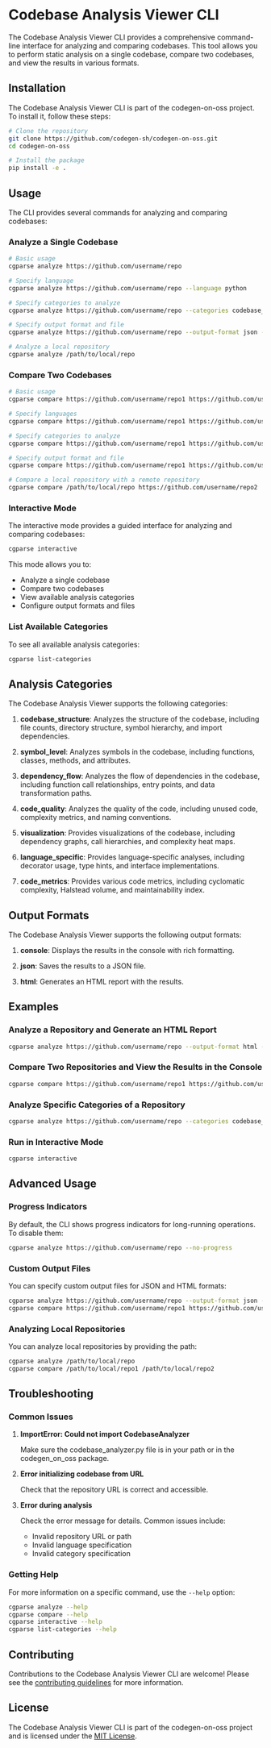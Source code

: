 # Codebase Analysis Viewer CLI

The Codebase Analysis Viewer CLI provides a comprehensive command-line interface for analyzing and comparing codebases. This tool allows you to perform static analysis on a single codebase, compare two codebases, and view the results in various formats.

## Installation

The Codebase Analysis Viewer CLI is part of the codegen-on-oss project. To install it, follow these steps:

```bash
# Clone the repository
git clone https://github.com/codegen-sh/codegen-on-oss.git
cd codegen-on-oss

# Install the package
pip install -e .
```

## Usage

The CLI provides several commands for analyzing and comparing codebases:

### Analyze a Single Codebase

```bash
# Basic usage
cgparse analyze https://github.com/username/repo

# Specify language
cgparse analyze https://github.com/username/repo --language python

# Specify categories to analyze
cgparse analyze https://github.com/username/repo --categories codebase_structure,code_quality

# Specify output format and file
cgparse analyze https://github.com/username/repo --output-format json --output-file analysis.json

# Analyze a local repository
cgparse analyze /path/to/local/repo
```

### Compare Two Codebases

```bash
# Basic usage
cgparse compare https://github.com/username/repo1 https://github.com/username/repo2

# Specify languages
cgparse compare https://github.com/username/repo1 https://github.com/username/repo2 --language1 python --language2 javascript

# Specify categories to analyze
cgparse compare https://github.com/username/repo1 https://github.com/username/repo2 --categories codebase_structure,code_quality

# Specify output format and file
cgparse compare https://github.com/username/repo1 https://github.com/username/repo2 --output-format html --output-file comparison.html

# Compare a local repository with a remote repository
cgparse compare /path/to/local/repo https://github.com/username/repo2
```

### Interactive Mode

The interactive mode provides a guided interface for analyzing and comparing codebases:

```bash
cgparse interactive
```

This mode allows you to:
- Analyze a single codebase
- Compare two codebases
- View available analysis categories
- Configure output formats and files

### List Available Categories

To see all available analysis categories:

```bash
cgparse list-categories
```

## Analysis Categories

The Codebase Analysis Viewer supports the following categories:

1. **codebase_structure**: Analyzes the structure of the codebase, including file counts, directory structure, symbol hierarchy, and import dependencies.

2. **symbol_level**: Analyzes symbols in the codebase, including functions, classes, methods, and attributes.

3. **dependency_flow**: Analyzes the flow of dependencies in the codebase, including function call relationships, entry points, and data transformation paths.

4. **code_quality**: Analyzes the quality of the code, including unused code, complexity metrics, and naming conventions.

5. **visualization**: Provides visualizations of the codebase, including dependency graphs, call hierarchies, and complexity heat maps.

6. **language_specific**: Provides language-specific analyses, including decorator usage, type hints, and interface implementations.

7. **code_metrics**: Provides various code metrics, including cyclomatic complexity, Halstead volume, and maintainability index.

## Output Formats

The Codebase Analysis Viewer supports the following output formats:

1. **console**: Displays the results in the console with rich formatting.

2. **json**: Saves the results to a JSON file.

3. **html**: Generates an HTML report with the results.

## Examples

### Analyze a Repository and Generate an HTML Report

```bash
cgparse analyze https://github.com/username/repo --output-format html --output-file report.html
```

### Compare Two Repositories and View the Results in the Console

```bash
cgparse compare https://github.com/username/repo1 https://github.com/username/repo2 --output-format console
```

### Analyze Specific Categories of a Repository

```bash
cgparse analyze https://github.com/username/repo --categories codebase_structure,code_quality --output-format json --output-file analysis.json
```

### Run in Interactive Mode

```bash
cgparse interactive
```

## Advanced Usage

### Progress Indicators

By default, the CLI shows progress indicators for long-running operations. To disable them:

```bash
cgparse analyze https://github.com/username/repo --no-progress
```

### Custom Output Files

You can specify custom output files for JSON and HTML formats:

```bash
cgparse analyze https://github.com/username/repo --output-format json --output-file custom_analysis.json
cgparse compare https://github.com/username/repo1 https://github.com/username/repo2 --output-format html --output-file custom_comparison.html
```

### Analyzing Local Repositories

You can analyze local repositories by providing the path:

```bash
cgparse analyze /path/to/local/repo
cgparse compare /path/to/local/repo1 /path/to/local/repo2
```

## Troubleshooting

### Common Issues

1. **ImportError: Could not import CodebaseAnalyzer**
   
   Make sure the codebase_analyzer.py file is in your path or in the codegen_on_oss package.

2. **Error initializing codebase from URL**
   
   Check that the repository URL is correct and accessible.

3. **Error during analysis**
   
   Check the error message for details. Common issues include:
   - Invalid repository URL or path
   - Invalid language specification
   - Invalid category specification

### Getting Help

For more information on a specific command, use the `--help` option:

```bash
cgparse analyze --help
cgparse compare --help
cgparse interactive --help
cgparse list-categories --help
```

## Contributing

Contributions to the Codebase Analysis Viewer CLI are welcome! Please see the [contributing guidelines](../CONTRIBUTING.md) for more information.

## License

The Codebase Analysis Viewer CLI is part of the codegen-on-oss project and is licensed under the [MIT License](../LICENSE).

